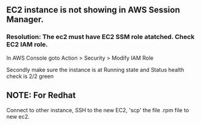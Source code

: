 ## EC2 instance is not showing in AWS Session Manager. 

### Resolution: The ec2 must have EC2 SSM role atatched. Check EC2 IAM role. 
In AWS Console goto Action > Security > Modify IAM Role

Secondly make sure the instance is at Running state and Status health check is 2/2 green

## NOTE: For Redhat 
Connect to other instance, SSH to the new EC2, 'scp' the file .rpm file to new ec2.
